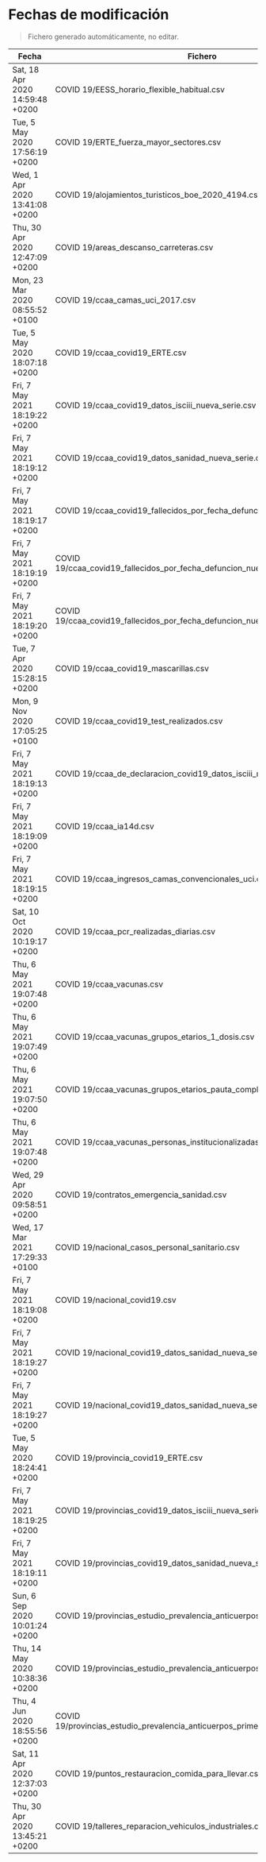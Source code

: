 # Fechas de modificación

> Fichero generado automáticamente, no editar.

| Fecha                           | Fichero                  |
|---------------------------------|--------------------------|
| Sat, 18 Apr 2020 14:59:48 +0200  | COVID 19/EESS_horario_flexible_habitual.csv |
| Tue, 5 May 2020 17:56:19 +0200  | COVID 19/ERTE_fuerza_mayor_sectores.csv |
| Wed, 1 Apr 2020 13:41:08 +0200  | COVID 19/alojamientos_turisticos_boe_2020_4194.csv |
| Thu, 30 Apr 2020 12:47:09 +0200  | COVID 19/areas_descanso_carreteras.csv |
| Mon, 23 Mar 2020 08:55:52 +0100  | COVID 19/ccaa_camas_uci_2017.csv |
| Tue, 5 May 2020 18:07:18 +0200  | COVID 19/ccaa_covid19_ERTE.csv |
| Fri, 7 May 2021 18:19:22 +0200  | COVID 19/ccaa_covid19_datos_isciii_nueva_serie.csv |
| Fri, 7 May 2021 18:19:12 +0200  | COVID 19/ccaa_covid19_datos_sanidad_nueva_serie.csv |
| Fri, 7 May 2021 18:19:17 +0200  | COVID 19/ccaa_covid19_fallecidos_por_fecha_defuncion_nueva_serie.csv |
| Fri, 7 May 2021 18:19:19 +0200  | COVID 19/ccaa_covid19_fallecidos_por_fecha_defuncion_nueva_serie_long.csv |
| Fri, 7 May 2021 18:19:20 +0200  | COVID 19/ccaa_covid19_fallecidos_por_fecha_defuncion_nueva_serie_original.csv |
| Tue, 7 Apr 2020 15:28:15 +0200  | COVID 19/ccaa_covid19_mascarillas.csv |
| Mon, 9 Nov 2020 17:05:25 +0100  | COVID 19/ccaa_covid19_test_realizados.csv |
| Fri, 7 May 2021 18:19:13 +0200  | COVID 19/ccaa_de_declaracion_covid19_datos_isciii_nueva_serie.csv |
| Fri, 7 May 2021 18:19:09 +0200  | COVID 19/ccaa_ia14d.csv |
| Fri, 7 May 2021 18:19:15 +0200  | COVID 19/ccaa_ingresos_camas_convencionales_uci.csv |
| Sat, 10 Oct 2020 10:19:17 +0200  | COVID 19/ccaa_pcr_realizadas_diarias.csv |
| Thu, 6 May 2021 19:07:48 +0200  | COVID 19/ccaa_vacunas.csv |
| Thu, 6 May 2021 19:07:49 +0200  | COVID 19/ccaa_vacunas_grupos_etarios_1_dosis.csv |
| Thu, 6 May 2021 19:07:50 +0200  | COVID 19/ccaa_vacunas_grupos_etarios_pauta_completa.csv |
| Thu, 6 May 2021 19:07:48 +0200  | COVID 19/ccaa_vacunas_personas_institucionalizadas.csv |
| Wed, 29 Apr 2020 09:58:51 +0200  | COVID 19/contratos_emergencia_sanidad.csv |
| Wed, 17 Mar 2021 17:29:33 +0100  | COVID 19/nacional_casos_personal_sanitario.csv |
| Fri, 7 May 2021 18:19:08 +0200  | COVID 19/nacional_covid19.csv |
| Fri, 7 May 2021 18:19:27 +0200  | COVID 19/nacional_covid19_datos_sanidad_nueva_serie.csv |
| Fri, 7 May 2021 18:19:27 +0200  | COVID 19/nacional_covid19_datos_sanidad_nueva_serie_grupos_edad.csv |
| Tue, 5 May 2020 18:24:41 +0200  | COVID 19/provincia_covid19_ERTE.csv |
| Fri, 7 May 2021 18:19:25 +0200  | COVID 19/provincias_covid19_datos_isciii_nueva_serie.csv |
| Fri, 7 May 2021 18:19:11 +0200  | COVID 19/provincias_covid19_datos_sanidad_nueva_serie.csv |
| Sun, 6 Sep 2020 10:01:24 +0200  | COVID 19/provincias_estudio_prevalencia_anticuerpos_final.csv |
| Thu, 14 May 2020 10:38:36 +0200  | COVID 19/provincias_estudio_prevalencia_anticuerpos_primera_ronda.csv |
| Thu, 4 Jun 2020 18:55:56 +0200  | COVID 19/provincias_estudio_prevalencia_anticuerpos_primera_y_segunda_ronda.csv |
| Sat, 11 Apr 2020 12:37:03 +0200  | COVID 19/puntos_restauracion_comida_para_llevar.csv |
| Thu, 30 Apr 2020 13:45:21 +0200  | COVID 19/talleres_reparacion_vehiculos_industriales.csv |
